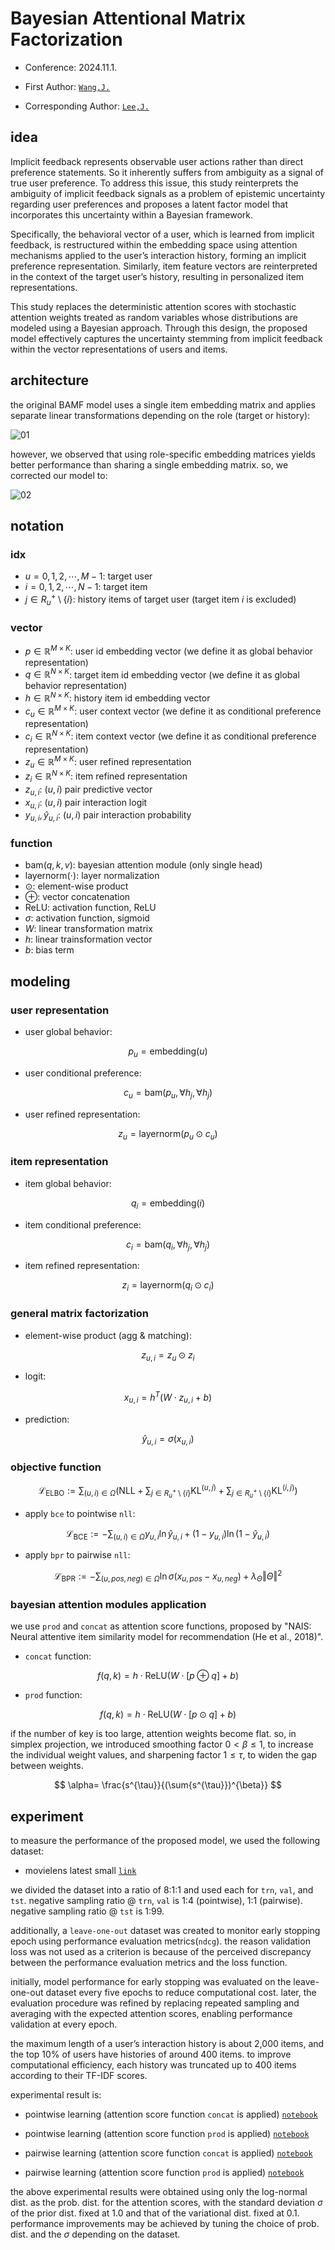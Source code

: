# Bayesian Attentional Matrix Factorization

- Conference: 2024.11.1.

- First Author: [`Wang,J.`](https://github.com/jayarnim)

- Corresponding Author: [`Lee,J.`](https://github.com/jaylee07)

## idea

Implicit feedback represents observable user actions rather than direct preference statements. So it inherently suffers from ambiguity as a signal of true user preference. To address this issue, this study reinterprets the ambiguity of implicit feedback signals as a problem of epistemic uncertainty regarding user preferences and proposes a latent factor model that incorporates this uncertainty within a Bayesian framework.

Specifically, the behavioral vector of a user, which is learned from implicit feedback, is restructured within the embedding space using attention mechanisms applied to the user’s interaction history, forming an implicit preference representation. Similarly, item feature vectors are reinterpreted in the context of the target user’s history, resulting in personalized item representations.

This study replaces the deterministic attention scores with stochastic attention weights treated as random variables whose distributions are modeled using a Bayesian approach. Through this design, the proposed model effectively captures the uncertainty stemming from implicit feedback within the vector representations of users and items.

## architecture

the original BAMF model uses a single item embedding matrix and applies separate linear transformations depending on the role (target or history):

![01](/desc/origin.png)

however, we observed that using role-specific embedding matrices yields better performance than sharing a single embedding matrix. so, we corrected our model to:

![02](/desc/improved.png)

## notation

### idx

- $u=0,1,2,\cdots,M-1$: target user
- $i=0,1,2,\cdots,N-1$: target item
- $j \in R_{u}^{+} \setminus \{i\}$: history items of target user (target item $i$ is excluded)

### vector

- $p \in \mathbb{R}^{M \times K}$: user id embedding vector (we define it as global behavior representation)
- $q \in \mathbb{R}^{N \times K}$: target item id embedding vector (we define it as global behavior representation)
- $h \in \mathbb{R}^{N \times K}$: history item id embedding vector
- $c_{u} \in \mathbb{R}^{M \times K}$: user context vector (we define it as conditional preference representation)
- $c_{i} \in \mathbb{R}^{N \times K}$: item context vector (we define it as conditional preference representation)
- $z_{u} \in \mathbb{R}^{M \times K}$: user refined representation
- $z_{i} \in \mathbb{R}^{N \times K}$: item refined representation
- $z_{u,i}$: $(u,i)$ pair predictive vector
- $x_{u,i}$: $(u,i)$ pair interaction logit
- $y_{u,i}, \hat{y}_{u,i}$: $(u,i)$ pair interaction probability

### function

- $\mathrm{bam}(q,k,v)$: bayesian attention module (only single head)
- $\mathrm{layernorm}(\cdot)$: layer normalization
- $\odot$: element-wise product
- $\oplus$: vector concatenation
- $\mathrm{ReLU}$: activation function, ReLU
- $\sigma$: activation function, sigmoid
- $W$: linear transformation matrix
- $h$: linear trainsformation vector
- $b$: bias term

## modeling

### user representation

- user global behavior:

$$
p_{u}=\mathrm{embedding}(u)
$$

- user conditional preference:

$$
c_{u}=\mathrm{bam}(p_{u}, \forall h_{j}, \forall h_{j})
$$

- user refined representation:

$$
z_{u}=\mathrm{layernorm}(p_{u} \odot c_{u})
$$

### item representation

- item global behavior:

$$
q_{i}=\mathrm{embedding}(i)
$$

- item conditional preference:

$$
c_{i}=\mathrm{bam}(q_{i}, \forall h_{j}, \forall h_{j})
$$

- item refined representation:

$$
z_{i}=\mathrm{layernorm}(q_{i} \odot c_{i})
$$

### general matrix factorization

- element-wise product (agg & matching):

$$
z_{u,i}=z_{u} \odot z_{i}
$$

- logit:

$$
x_{u,i}=h^{T}(W \cdot z_{u,i}+b)
$$

- prediction:

$$
\hat{y}_{u,i}=\sigma(x_{u,i})
$$

### objective function

$$
\mathcal{L}_{\mathrm{ELBO}}:= \sum_{(u,i)\in\Omega}{\left(\mathrm{NLL} + \sum_{j \in R_{u}^{+} \setminus \{i\}}{\mathrm{KL}^{(u,j)}} + \sum_{j \in R_{u}^{+} \setminus \{i\}}{\mathrm{KL}^{(i,j)}} \right)}
$$

- apply `bce` to pointwise `nll`:

$$
\mathcal{L}_{\mathrm{BCE}}:=-\sum_{(u,i)\in\Omega}{y_{u,i}\ln{\hat{y}_{u,i}} + (1-y_{u,i})\ln{(1-\hat{y}_{u,i})}}
$$

- apply `bpr` to pairwise `nll`:

$$
\mathcal{L}_{\mathrm{BPR}}:=-\sum_{(u,pos,neg)\in\Omega}{\ln{\sigma(x_{u,pos} - x_{u,neg})}+\lambda_{\Theta}\Vert \Theta \Vert^{2}}
$$

### bayesian attention modules application

we use `prod` and `concat` as attention score functions, proposed by "NAIS: Neural attentive item similarity model for recommendation (He et al., 2018)".

- `concat` function:

$$
f(q,k)=h \cdot \mathrm{ReLU}(W \cdot [p \oplus q] + b)
$$

- `prod` function:

$$
f(q,k)=h \cdot \mathrm{ReLU}(W \cdot [p \odot q] + b)
$$

if the number of key is too large, attention weights become flat. so, in simplex projection, we introduced smoothing factor $0 < \beta \le 1$, to increase the individual weight values, and sharpening factor $1 \le \tau$, to widen the gap between weights.

$$
\alpha= \frac{s^{\tau}}{(\sum{s^{\tau}})^{\beta}}
$$

## experiment

to measure the performance of the proposed model, we used the following dataset:

- movielens latest small [`link`](https://grouplens.org/datasets/movielens/latest/)

we divided the dataset into a ratio of 8:1:1 and used each for `trn`, `val`, and `tst`. negative sampling ratio @ `trn`, `val` is 1:4 (pointwise), 1:1 (pairwise). negative sampling ratio @ `tst` is 1:99.

additionally, a `leave-one-out` dataset was created to monitor early stopping epoch using performance evaluation metrics(`ndcg`). the reason validation loss was not used as a criterion is because of the perceived discrepancy between the performance evaluation metrics and the loss function.

initially, model performance for early stopping was evaluated on the leave-one-out dataset every five epochs to reduce computational cost. later, the evaluation procedure was refined by replacing repeated sampling and averaging with the expected attention scores, enabling performance validation at every epoch.

the maximum length of a user’s interaction history is about 2,000 items, and the top 10% of users have histories of around 400 items. to improve computational efficiency, each history was truncated up to 400 items according to their TF-IDF scores.

experimental result is:

- pointwise learning (attention score function `concat` is applied) [`notebook`](/_notebooks/pointwise/BAMF_lognormal_concat_movielens.ipynb)

- pointwise learning (attention score function `prod` is applied) [`notebook`](/_notebooks/pointwise/BAMF_lognormal_prod_movielens.ipynb)

- pairwise learning (attention score function `concat` is applied) [`notebook`](/_notebooks/pairwise/BAMF_lognormal_concat_movielens.ipynb)

- pairwise learning (attention score function `prod` is applied) [`notebook`](/_notebooks/pairwise/BAMF_lognormal_prod_movielens.ipynb)

the above experimental results were obtained using only the log-normal dist. as the prob. dist. for the attention scores, with the standard deviation $\sigma$ of the prior dist. fixed at 1.0 and that of the variational dist. fixed at 0.1. performance improvements may be achieved by tuning the choice of prob. dist. and the $\sigma$ depending on the dataset.